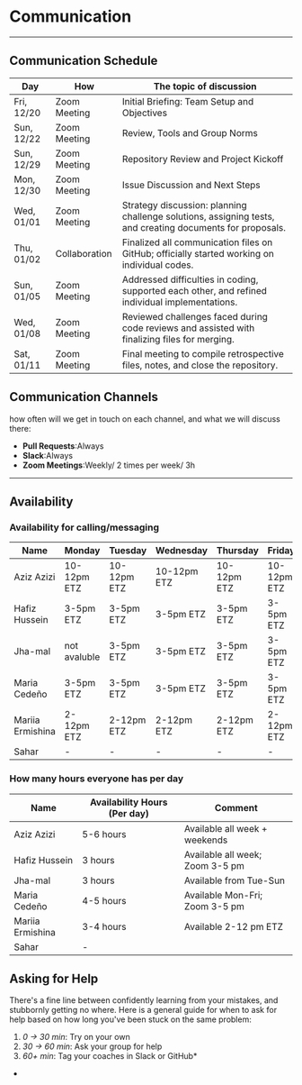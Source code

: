 
<!--
    this template is for inspiration, feel free to change it however you like!

    Careful! be sure to protect your privacy when filling out this document
        everything you write here will be public
        so share only what you are comfortable sharing online
        you can share the rest in confidence with you group by another channel
-->

<!-- markdownlint-capture -->
<!-- markdownlint-disable MD013-->
# Communication

______________________________________________________________________

## Communication Schedule

| Day           | How          | The topic of discussion                              |
|---------------|--------------|-----------------------------------------------------|
| Fri, 12/20    | Zoom Meeting | Initial Briefing: Team Setup and Objectives         |
| Sun, 12/22    | Zoom Meeting | Review, Tools and Group Norms                       |
| Sun, 12/29    | Zoom Meeting | Repository Review and Project Kickoff               |
| Mon, 12/30    | Zoom Meeting | Issue Discussion and Next Steps                     |
| Wed, 01/01   | Zoom Meeting  | Strategy discussion: planning challenge solutions, assigning tests, and creating documents for proposals. |
| Thu, 01/02   | Collaboration | Finalized all communication files on GitHub; officially started working on individual codes.             |
| Sun, 01/05   | Zoom Meeting  | Addressed difficulties in coding, supported each other, and refined individual implementations.          |
| Wed, 01/08   | Zoom Meeting  | Reviewed challenges faced during code reviews and assisted with finalizing files for merging.            |
| Sat, 01/11   | Zoom Meeting  | Final meeting to compile retrospective files, notes, and close the repository.                           |

## Communication Channels

how often will we get in touch on each channel, and what we will discuss there:

- **Pull Requests**:Always
- **Slack**:Always
- **Zoom Meetings**:Weekly/ 2 times per week/ 3h

______________________________________________________________________

## Availability

### Availability for calling/messaging

| Name          | Monday      | Tuesday     | Wednesday  | Thursday   | Friday      | Saturday   | Sunday     |
|---------------|-------------|-------------|------------|------------|------------|------------|------------|
| Aziz Azizi    | 10-12pm ETZ  |10-12pm ETZ |10-12pm ETZ|10-12pm ETZ | 10-12pm ETZ|10-12pm ETZ  |10-12pm ETZ  |
| Hafiz Hussein | 3-5pm ETZ |  3-5pm ETZ |  3-5pm ETZ|  3-5pm ETZ|  3-5pm ETZ|  3-5pm ETZ  |  3-5pm ETZ   |
| Jha-mal       |not avaluble         |  3-5pm ETZ   |  3-5pm ETZ     | 3-5pm ETZ   |  3-5pm ETZ   | 3-5pm ETZ    |  3-5pm ETZ  |
| Maria Cedeño  |  3-5pm ETZ|  3-5pm ETZ|  3-5pm ETZ|  3-5pm ETZ|  3-5pm ETZ| not available  | not available  |
| Mariia Ermishina| 2-12pm ETZ| 2-12pm ETZ| 2-12pm ETZ| 2-12pm ETZ| 2-12pm ETZ| 2-12pm ETZ| 2-12pm ETZ|
| Sahar         | -           | -           | -          | -          | -          | -          | -          |

### How many hours everyone has per day

| Name          | Availability Hours (Per day) | Comment                                      |
|---------------|-------------------------------|----------------------------------------------|
| Aziz Azizi    | 5-6 hours                    | Available all week + weekends               |
| Hafiz Hussein | 3 hours                      | Available all week; Zoom 3-5 pm             |
| Jha-mal       | 3 hours                      | Available from Tue-Sun|
| Maria Cedeño  | 4-5 hours                    | Available Mon-Fri; Zoom 3-5 pm        |
| Mariia Ermishina| 3-4 hours          | Available 2-12 pm ETZ  |
| Sahar         | -                             |                                              |

## Asking for Help

There's a fine line between confidently learning from your mistakes, and
stubbornly getting no where. Here is a general guide for when to ask for help
based on how long you've been stuck on the same problem:

1. _0 -> 30 min_: Try on your own
1. _30 -> 60 min_: Ask your group for help
1. _60+ min_: Tag your coaches in Slack or GitHub*

-
